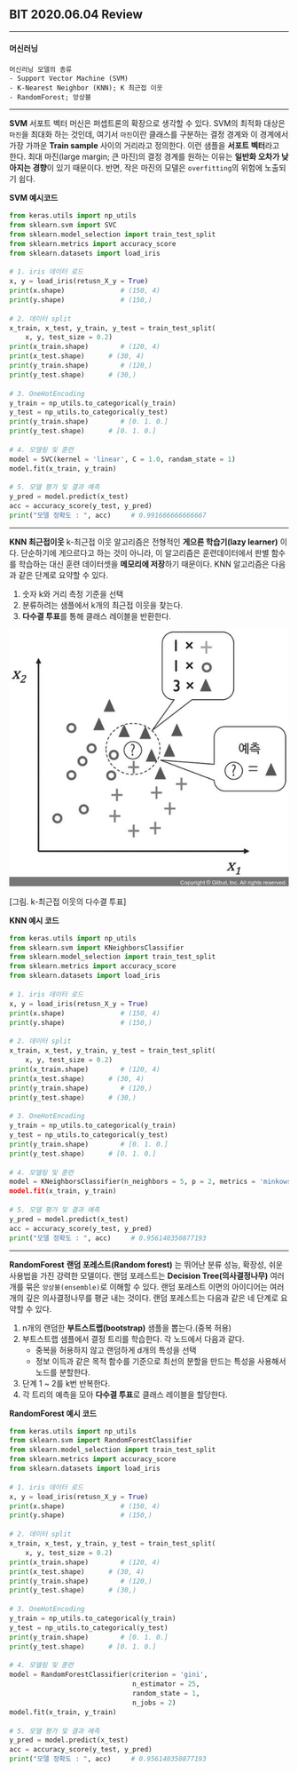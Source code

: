 ## BIT 2020.06.04 Review
___

#### 머신러닝
	머신러닝 모델의 종류
    - Support Vector Machine (SVM)
    - K-Nearest Neighbor (KNN); K 최근접 이웃
    - RandomForest; 앙상블
___


 **SVM**
서포트 벡터 머신은 퍼셉트론의 확장으로 생각할 수 있다. SVM의 최적화 대상은 `마진`을 최대화 하는 것인데, 여기서 `마진`이란 클래스를 구분하는 결정 경계와 이 경계에서 가장 가까운 **Train sample** 사이의 거리라고 정의한다. 이런 샘플을 **서포트 벡터**라고 한다.
최대 마진(large margin; 큰 마진)의 결정 경계를 원하는 이유는 **일반화 오차가 낮아지는 경향**이 있기 때문이다. 반면, 작은 마진의 모델은 `overfitting`의 위험에 노출되기 쉽다.


**SVM 예시코드**

```python
from keras.utils import np_utils
from sklearn.svm import SVC
from sklearn.model_selection import train_test_split
from sklearn.metrics import accuracy_score
from sklearn.datasets import load_iris

# 1. iris 데이터 로드
x, y = load_iris(retusn_X_y = True)
print(x.shape)				# (150, 4)
print(y.shape)				# (150,)

# 2. 데이터 split
x_train, x_test, y_train, y_test = train_test_split(
	x, y, test_size = 0.2)
print(x_train.shape)		# (120, 4)
print(x_test.shape)		 # (30, 4)
print(y_train.shape)		# (120,)
print(y_test.shape)		 # (30,)

# 3. OneHotEncoding
y_train = np_utils.to_categorical(y_train)
y_test = np_utils.to_categorical(y_test)
print(y_train.shape)		# [0. 1. 0.]
print(y_test.shape)		 # [0. 1. 0.]

# 4. 모델링 및 훈련
model = SVC(kernel = 'linear', C = 1.0, randam_state = 1)
model.fit(x_train, y_train)

# 5. 모델 평가 및 결과 예측
y_pred = model.predict(x_test)
acc = accuracy_score(y_test, y_pred)
print("모델 정확도 : ", acc)		# 0.991666666666667
```
___

**KNN 최근접이웃**
k-최근접 이웃 알고리즘은 전형적인 **게으른 학습기(lazy learner)** 이다. 단순하기에 게으르다고 하는 것이 아니라, 이 알고리즘은 훈련데이터에서 판별 함수를 학습하는 대신 훈련 데이터셋을 **메모리에 저장**하기 때문이다.
KNN 알고리즘은 다음과 같은 단계로 요약할 수 있다.
1. 숫자 k와 거리 측정 기준을 선택
2. 분류하려는 샘플에서 k개의 최근접 이웃을 찾는다.
3. **다수결 투표**를 통해 클래스 레이블을 반환한다.

![KNN](https://github.com/seonukim/Study/blob/master/ML/p130.jpg)

[그림. k-최근접 이웃의 다수결 투표]

**KNN 예시 코드**
```python
from keras.utils import np_utils
from sklearn.svm import KNeighborsClassifier
from sklearn.model_selection import train_test_split
from sklearn.metrics import accuracy_score
from sklearn.datasets import load_iris

# 1. iris 데이터 로드
x, y = load_iris(retusn_X_y = True)
print(x.shape)				# (150, 4)
print(y.shape)				# (150,)

# 2. 데이터 split
x_train, x_test, y_train, y_test = train_test_split(
	x, y, test_size = 0.2)
print(x_train.shape)		# (120, 4)
print(x_test.shape)		 # (30, 4)
print(y_train.shape)		# (120,)
print(y_test.shape)		 # (30,)

# 3. OneHotEncoding
y_train = np_utils.to_categorical(y_train)
y_test = np_utils.to_categorical(y_test)
print(y_train.shape)		# [0. 1. 0.]
print(y_test.shape)		 # [0. 1. 0.]

# 4. 모델링 및 훈련
model = KNeighborsClassifier(n_neighbors = 5, p = 2, metrics = 'minkowski)
model.fit(x_train, y_train)

# 5. 모델 평가 및 결과 예측
y_pred = model.predict(x_test)
acc = accuracy_score(y_test, y_pred)
print("모델 정확도 : ", acc)		# 0.956140350877193
```
___

**RandomForest**
**랜덤 포레스트(Random forest)** 는 뛰어난 분류 성능, 확장성, 쉬운 사용법을 가진 강력한 모델이다. 랜덤 포레스트는 **Decision Tree(의사결정나무)** 여러 개를 묶은 `앙상블(ensemble)`로 이해할 수 있다. 랜덤 포레스트 이면의 아이디어는 여러 개의 깊은 의사결정나무를 평균 내는 것이다. 랜덤 포레스트는 다음과 같은 네 단계로 요약할 수 있다.
1. n개의 랜덤한 **부트스트랩(bootstrap)** 샘플을 뽑는다.(중복 허용)
2. 부트스트랩 샘플에서 결정 트리를 학습한다. 각 노드에서 다음과 같다.
	- 중복을 허용하지 않고 랜덤하게 d개의 특성을 선택
	- 정보 이득과 같은 목적 함수를 기준으로 최선의 분할을 만드는 특성을 사용해서 노드를 분할한다.
3. 단계 1 ~ 2를 k번 반복한다.
4. 각 트리의 예측을 모아 **다수결 투표**로 클래스 레이블을 할당한다.

**RandomForest 예시 코드**
```python
from keras.utils import np_utils
from sklearn.svm import RandomForestClassifier
from sklearn.model_selection import train_test_split
from sklearn.metrics import accuracy_score
from sklearn.datasets import load_iris

# 1. iris 데이터 로드
x, y = load_iris(retusn_X_y = True)
print(x.shape)				# (150, 4)
print(y.shape)				# (150,)

# 2. 데이터 split
x_train, x_test, y_train, y_test = train_test_split(
	x, y, test_size = 0.2)
print(x_train.shape)		# (120, 4)
print(x_test.shape)		 # (30, 4)
print(y_train.shape)		# (120,)
print(y_test.shape)		 # (30,)

# 3. OneHotEncoding
y_train = np_utils.to_categorical(y_train)
y_test = np_utils.to_categorical(y_test)
print(y_train.shape)		# [0. 1. 0.]
print(y_test.shape)		 # [0. 1. 0.]

# 4. 모델링 및 훈련
model = RandomForestClassifier(criterion = 'gini',
							   n_estimator = 25,
                               random_state = 1,
                               n_jobs = 2)
model.fit(x_train, y_train)

# 5. 모델 평가 및 결과 예측
y_pred = model.predict(x_test)
acc = accuracy_score(y_test, y_pred)
print("모델 정확도 : ", acc)		# 0.956140350877193
```
















